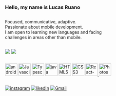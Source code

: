 ### Hello, my name is Lucas Ruano
##
Focused, communicative, adaptive.<br/>
Passionate about mobile development. <br/>
I am open to learning new languages and facing <br/>
challenges in areas other than mobile.
##
![](https://github-readme-streak-stats.herokuapp.com/?user=ruano15&theme=dracula&hide_border=false)
![](https://github-readme-stats.vercel.app/api?username=ruano15&show_icons=true&theme=dracula&hide_border=false&include_all_commits=false&count_private=false)<br/>
##
<p>
  <a href="https://play.google.com/store/apps/developer?id=Joker+Produ%C3%A7%C3%B5es"><img src="https://cdn.jsdelivr.net/gh/devicons/devicon/icons/android/android-original.svg" alt="android" width="40"    height="40"/></a>
  <a href="https://developer.mozilla.org/en-US/docs/Web/JavaScript"><img src="https://cdn.jsdelivr.net/gh/devicons/devicon/icons/javascript/javascript-original.svg"      alt="Javascipt" width="40" height="40"/></a>
  <a href="https://www.typescriptlang.org/"><img src="https://cdn.jsdelivr.net/gh/devicons/devicon/icons/typescript/typescript-original.svg" alt="Typescript"              width="40" height="40"/></a>
  <a href="https://www.java.com/pt-BR/"><img src="https://cdn.jsdelivr.net/gh/devicons/devicon/icons/java/java-original.svg" alt="java" width="40" height="40"/></a>
  <a href="https://www.w3.org/html/"><img src="https://cdn.jsdelivr.net/gh/devicons/devicon/icons/html5/html5-original.svg" alt="HTML5" width="40" height="40"/></a>
  <a href="https://www.w3schools.com/css/"><img src="https://cdn.jsdelivr.net/gh/devicons/devicon/icons/css3/css3-original.svg" alt="CSS3" width="40" height="40"/></a>
  <a href="https://reactnative.dev/"><img src="https://cdn.jsdelivr.net/gh/devicons/devicon/icons/react/react-original.svg" alt="React-Native" width="40" height="40"/>   </a>
  <a href="https://www.adobe.com/products/photoshop.html?promoid=RBS7NL7F&mv=other"><img src="https://cdn.jsdelivr.net/gh/devicons/devicon/icons/photoshop/photoshop-plain.svg" alt="Photoshop" width="40" height="40"/></a>
</p>

##

<div>
<a href="https://www.instagram.com/_ruano15/"><img src="https://img.shields.io/badge/-Instagram-%23E4405F?style=for-the-badge&logo=instagram&logoColor=white" alt="instagram"/></a>
<a href="https://www.linkedin.com/in/lucasruano/"><img src="https://img.shields.io/badge/-LinkedIn-%230077B5?style=for-the-badge&logo=linkedin&logoColor=white" alt="likedIn"/></a>
<a href = "mailto:lucas.ruano15@gmail.com"><img src="https://img.shields.io/badge/-Gmail-%23333?style=for-the-badge&logo=gmail&logoColor=white" alt="Gmail"/></a>
</div>
